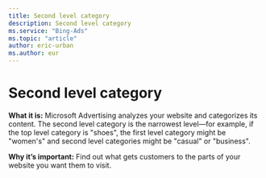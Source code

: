 ```yaml
---
title: Second level category
description: Second level category
ms.service: "Bing-Ads"
ms.topic: "article"
author: eric-urban
ms.author: eur
---
```


# Second level category

**What it is:**    Microsoft Advertising analyzes your website and categorizes its content. The second level category is the narrowest level—for example, if the top level category is "shoes", the first level category might be "women's" and second level categories might be "casual" or "business".

**Why it’s important:**  Find out what gets customers to the parts of your website you want them to visit.


